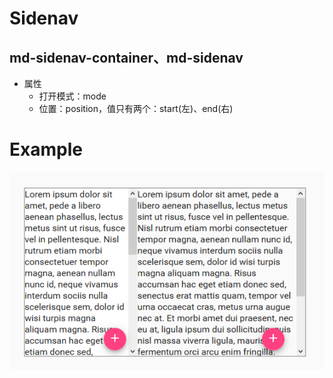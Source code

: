 # Sidenav
## md-sidenav-container、md-sidenav
* 属性
	* 打开模式：mode
	* 位置：position，值只有两个：start(左)、end(右)

# Example
![Example](Sidenav_example.png)